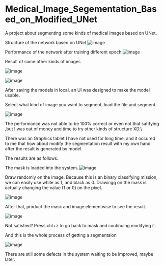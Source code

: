 # Medical_Image_Segementation_Based_on_Modified_UNet
A project about segmenting some kinds of medical images based on UNet. 

Structure of the network based on UNet
![image](https://github.com/user-attachments/assets/64ae41e8-b579-4e62-ae37-9a093e405770)

Performance of the network after training different epoch
![image](https://github.com/user-attachments/assets/c7c26f6a-a294-4ccc-bf95-8be741bc00e1)

Result of some other kinds of images

![image](https://github.com/user-attachments/assets/b41e3d7d-aaa2-4a61-baad-6a11dbafc0c4)

![image](https://github.com/user-attachments/assets/fe2f4b10-6616-4c4f-b257-08c8b7e21707)

After saving the models in local, an UI was designed to make the model usable.

Select what kind of image you want to segment, load the file and segment.

![image](https://github.com/user-attachments/assets/dc20350a-e953-4925-b0e9-b82e5c01537e)

The performance was not able to be 100% correct or even not that satifying ,but I was out of money and time to try other kinds of structure XD.\

There was an Graphics tablet I have not used for long time, and it occured to me that how about modify the segmentation result with my own hand after the result is generated by model.

The results are as follows.

The mask is loaded into the system.
![image](https://github.com/user-attachments/assets/8a621e27-8ab0-4741-9463-0becd77d4616)

Draw randomly on the image. Because this is an binary classifying mission, we can easily use white as 1, and black as 0. Drawingg on the mask is actually changing the value (1 or 0) on the pixel.

![image](https://github.com/user-attachments/assets/7c97454c-0e55-4695-b66a-d84526485a65)

After that, product the mask and image elementwise to see the result.

![image](https://github.com/user-attachments/assets/0e6dd6ec-2c4c-4da0-b6bc-cb1e77b7db34)

Not satisfied? Press ctrl+z to go back to mask and coutinuing modifying it.

And this is the whole process of getting a segmentaion

![image](https://github.com/user-attachments/assets/c9530281-8328-4fd6-9336-f67414a39b47)


There are still some defects in the system waiting to be improved, maybe later.
